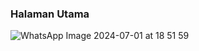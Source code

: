 ### Halaman Utama

![WhatsApp Image 2024-07-01 at 18 51 59](https://github.com/FathanNaufalR/Project_UAS_ML2/assets/149129682/af7e99d9-ca75-4f11-bf6f-bf9de40895b0)
